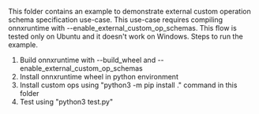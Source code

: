 This folder contains an example to demonstrate external custom operation schema specification use-case.
This use-case requires compiling onnxruntime with --enable_external_custom_op_schemas.
This flow is tested only on Ubuntu and it doesn't work on Windows. Steps to run the example.
1. Build onnxruntime with --build_wheel and --enable_external_custom_op_schemas
2. Install onnxruntime wheel in python environment
3. Install custom ops using "python3 -m pip install ." command in this folder
4. Test using "python3 test.py"
